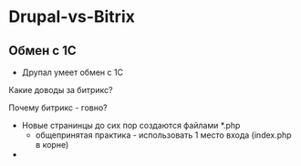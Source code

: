 # Drupal-vs-Bitrix

## Обмен с 1С
* Друпал умеет обмен с 1С

Какие доводы за битрикс?


Почему битрикс - говно?
* Новые странинцы до сих пор создаются файлами *.php
  - общепринятая практика - использовать 1 место входа (index.php в корне)
* 

